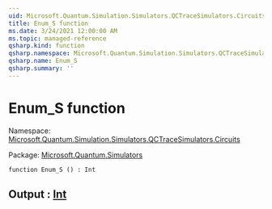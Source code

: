 ```yaml
---
uid: Microsoft.Quantum.Simulation.Simulators.QCTraceSimulators.Circuits.Enum_S
title: Enum_S function
ms.date: 3/24/2021 12:00:00 AM
ms.topic: managed-reference
qsharp.kind: function
qsharp.namespace: Microsoft.Quantum.Simulation.Simulators.QCTraceSimulators.Circuits
qsharp.name: Enum_S
qsharp.summary: ''
---
```


# Enum_S function

Namespace: [Microsoft.Quantum.Simulation.Simulators.QCTraceSimulators.Circuits](xref:Microsoft.Quantum.Simulation.Simulators.QCTraceSimulators.Circuits)

Package: [Microsoft.Quantum.Simulators](https://nuget.org/packages/Microsoft.Quantum.Simulators)




```qsharp
function Enum_S () : Int
```


## Output : [Int](xref:microsoft.quantum.lang-ref.int)

